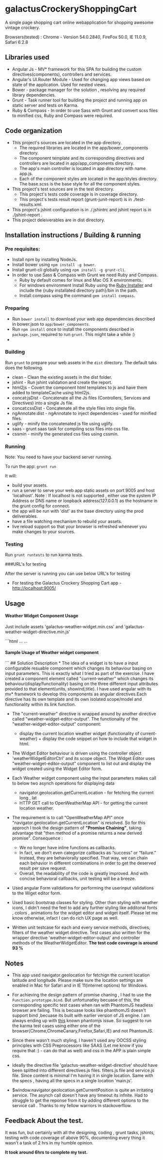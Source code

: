 # galactusCrockeryShoppingCart
A single page shopping cart online webapplication for shopping awesome vintage crockery.

Browsers(tested) : Chrome - Version 54.0.2840, FireFox 50.0, IE 11.0.9, Safari 6.2.8

## Libraries used
* Angular Js - MV* framework for this SPA for building the custom directives(components), controllers and services.
* Angular's UI.Router Module - Used for changing app views based on state of the application. Used for nested views.
* Bower - package manager for the solution , resolving any required library dependencies.
* Grunt - Task runner tool for building the project and running app on static server and tests on Karma.
* Ruby & Compass - In order to use Sass with Grunt and convert scss files to minified css,  Ruby and Compass were required.

## Code organization
* This project's sources are located in the app directory.
  * The required libraries are located in the app/bower_components directory.
  * The component template and its corresponding directives and controllers are located in app/app_components directory.
  * The app's main controller is located in app directory with name app.js.
  * Each of the component styles are located in the app/styles directory. The base.scss is the base style for all the component styles.
* This project's test sources are in the test directory.
  * This project's tests code coverage is in coverage directory.
  * This project's tests result report (grunt-junit-report) is in ./test-results.xml.
* This project's jshint configuration is in ./.jshintrc and jshint report is in ./jshint-report .  
* This project deleiverables are in dist directory.

## Installation instructions / Building & running

### Pre requisites:
 * Install npm by installing NodeJs.
 * Install bower using  `npm install -g bower`.
 * Install grunt-cli globally using `npm install -g grunt-cli`.
 *  In order to use Sass & Compass with Grunt we need Ruby and Compass. 
     * Ruby by default  comes for linux and Mac OS X environments.
     * For windows environment Install Ruby using the [Ruby Installer](http://rubyinstaller.org/) and include the {ruby installated directory path}/bin in the path.
     * Install compass using the command `gem install compass`.

### Preparing
 * Run `bower install` to download your web app dependencies described in bower.json to `app/bower_components`.
 * Run `npm install` once to install the components described in `package.json`, required to run `grunt`. This might take a while :)
 *
 
### Building

Run `grunt` to prepare your web assets in the `dist` directory.  The default taks does the following.
 * clean - Clean the existing assets in the dist folder.
 * jshint - Run jshint validation  and create the report.
 * html2js - Covert the component html templates to js and have them added to templateCache using html2js.
 * concat:jsDist - Concatenate all the Js files (Controllers, Services and Directives) into a single Js file.
 * concat:cssDist - Concatenate all the style files into single file.
 * ngAnnotate:dist - ngAnnotate to inject dependencies - used for minified files.
 * uglify - minify the concatenated js file using uglify.
 * saas - grunt saas task for compiling scss files into css file.
 * cssmin - minify the generated css files using cssmin.
 

### Running

Note: You need to have your backend server running.

To run the app:
`grunt run`

It will:
 * build your assets.
 * run a server to serve your web app static assets on port 9005 and host 'localhost'. Note : If localhost is not supported , either use the system IP Address or DNS name or loopback address(127.0.0.1) as the hostname in the grunt config for connect.
 * the app will be run with 'dist' as the base directory using the prod deliverables.
 * have a file watching mechanism to rebuild your assets.
 * live reload support so that your browser is refreshed whenever you make changes to your sources.

### Testing

Run `grunt runtests` to run karma tests.

###URL's for testing

After the server is running you can use below URL's for testing
 * For testing the Galactus Crockery Shopping Cart app - [http://localhost:9005/](http://localhost:9005/)
 

## Usage
<h4> Weather Widget Component Usage</h4>
<p> Just include assets 'galactus-weather-widget.min.css' and 'galactus-weather-widget-directive.min.js'</p>
```html
<head>
...
<link rel="stylesheet" type="text/css" href="styles/galactus-weather-widget.min.css"/>
<script type="text/javascript" src="galactus-weather-widget-directive.min.js"></script>
...
</head>
<body ng-app="weatherWidgetModule">
<h4>Sample Usage of Weather widget component</h4>
  <current-weather units="imperial"
              showwind="true"
              title="A sample Weather widget">
    </current-weather>
</body>      
```
## Solution Description
* The idea of a widget is to have a input configurable resuable component which changes its behaviour basing on input parameters. This is exactly what I tried as part of the exercise. I have created a component element called "current-weather" which changes its behaviour(display/functionality) basing on the three different input attributes provided to that element(units, showind,title). I have used angular with its mv* framework to develop this components as angular directives.Each directive has its own template and its own isolated scope/model and functionality within its link function.

*  The "current-weather" directive is wrapped around by another directive called "weather-widget-editor-output".  The functionality of the "weather-widget-editor-output" component:
    * display the current location weather widget (functionality of current-weather) +  display the code snippet on how to include that widget in html.
    
* The Widget Editor behaviour is driven using the controller object 'weatherWidgetEditorCtrl' and its scope object. The Widget Editor uses "weather-widget-editor-output" component to list out and display the widget created using the Widget Editor form.

* Each Weather widget component using the input parameters makes call to below two asynch operations for displaying data
    * navigator.geolocation.getCurrentLocation - for fetching the current long , lat
    * HTTP GET call to OpenWeatherMap API - for getting the current location weather.
   
* The requirement is to call  "OpenWeatherMap API" once "navigator.geolocation.getCurrentLocation" is resolved. So for this approch I     took the design pattern of <b>"Promise Chaining"</b>, taking advantage that "then method of a promise returns a new derived promise".
 Consequence : 
    * We no longer have inline functions as callbacks. 
    * In fact, we don’t even categorize callbacks as “success” or “failure.” Instead, they are behaviorally specified. That way, we can chain each behavior in different combinations in order to get the deserved result per save request. 
    * Overall, the readability of the code is greatly improved. And with concise behavioral callbacks, unit testing will be a breeze.   

* Used angular Form validations for performing the userinput validations to the Wiget editor form.

* Used basic bootstrap classes for styling. Other than styling with weather icons, I didn't need the feel to add any further styling like additonal fonts , colors , animations for the widget editor and widget itself. Please let me know otherwise, infact I can do rich UX page as well.

* Written unit testcase for each and every service methods, directives, filters of the weather widget directive.  Test cases also written for the wrapper directive 'weather-widget-editor-output' and controller methods of the WeatherWidgetEditor. 
<b>The test code coverage is around 93 %</b>


## Notes

* This app used navigator.geolocation for fetchign the current location latitude and longitude. Please make sure the location settings are enabled in Mac for Safari and in IE 11(internet options) for Windows. 

* For achieving the design pattern of promise chaning , I had to use the `Function.prototype.bind`. But unfortunatley becuase of this,  the corresponding specific test cases when ran with PhantomJS headless browser are failing. This is becuase looks like phanthomJS doesn't support bind ,becuase its built with earlier version of JS engine. I am always ending up with [this](https://github.com/ariya/phantomjs/issues/10522) known phantomjs issue. So suggest to run the karma test cases using either one of the browser(Chrome,ChromeCanary,Firefox,Safari,IE) and not PhantomJS.

* Since there wasn't much styling, I haven't used any OOCSS styling principles with CSS Preprocessors like SAAS (Let me know if you require that :) - can do that as well) and css in the APP is plain simple css. 

* Ideally the directive file 'galactus-weather-widget-directive' should have been splitted into different directives.js files. filters.js file and service.js file.  Since content is minimal I'm having it in single location. Same with the specs , having all the specs in a single location 'main.js'.

* $window.navigator.geolocation.getCurrentPosition is quite an irritating service. The asynch call doesn't have any timeout its infnite. Had to struggle to get the reponse from it by adding different options to the service call . Thanks to my fellow warriors in stackoverflow.


## Feedback About the test. 
It was fun, but certainly with all the designing, coding , grunt tasks, jshints, testing with code coverage of above 90%, documenting every thing it wasn't a task of 2 hrs in my humble opinion. 

<b>It took around 6hrs to complete my test.</b>
 
